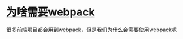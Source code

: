 # [为啥需要webpack](https://github.com/lisaQS/lisaqs-js-blog/issues/2)

很多前端项目都会用到webpack，但是我们为什么会需要使用webpack呢